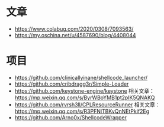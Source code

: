# 文章
- https://www.colabug.com/2020/0308/7093563/
- https://my.oschina.net/u/4587690/blog/4408044







# 项目
- https://github.com/clinicallyinane/shellcode_launcher/
- https://github.com/cribdragg3r/Simple-Loader
- https://github.com/keystone-engine/keystone     相关文章：https://mp.weixin.qq.com/s/ByrWBoYMB1pt2pIK5QNAKQ
- https://github.com/rvrsh3ll/CPLResourceRunner   相关文章：https://mp.weixin.qq.com/s/R3PFNlTBKvQnNEtPkif2Eg
- https://github.com/Arno0x/ShellcodeWrapper
